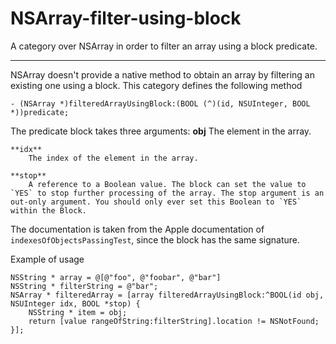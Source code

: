 NSArray-filter-using-block
==========================

A category over NSArray in order to filter an array using a block predicate.

---

NSArray doesn't provide a native method to obtain an array by filtering an existing one using a block.
This category defines the following method
```
- (NSArray *)filteredArrayUsingBlock:(BOOL (^)(id, NSUInteger, BOOL *))predicate;
```

The predicate block takes three arguments:
    **obj**
        The element in the array.

    **idx**
        The index of the element in the array.

    **stop**
        A reference to a Boolean value. The block can set the value to `YES` to stop further processing of the array. The stop argument is an out-only argument. You should only ever set this Boolean to `YES` within the Block.

The documentation is taken from the Apple documentation of `indexesOfObjectsPassingTest`, since the block has the same signature.

Example of usage
```
NSString * array = @[@"foo", @"foobar", @"bar"]
NSString * filterString = @"bar";
NSArray * filteredArray = [array filteredArrayUsingBlock:^BOOL(id obj, NSUInteger idx, BOOL *stop) {
    NSString * item = obj;
    return [value rangeOfString:filterString].location != NSNotFound;
}];
```